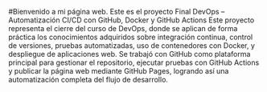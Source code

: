 #Bienvenido a mi página web.
Este es el proyecto Final DevOps – Automatización CI/CD con GitHub, Docker y GitHub Actions
Este proyecto representa el cierre del curso de DevOps, donde se aplican de forma práctica los conocimientos adquiridos sobre integración continua, control de versiones, pruebas automatizadas, uso de contenedores con Docker, y despliegue de aplicaciones web. Se trabajó con GitHub como plataforma principal para gestionar el repositorio, ejecutar pruebas con GitHub Actions y publicar la página web mediante GitHub Pages, logrando así una automatización completa del flujo de desarrollo.     
